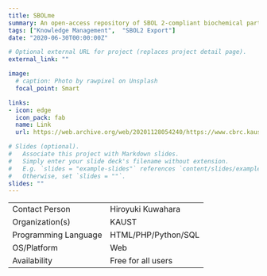 ```yaml
---
title: SBOLme
summary: An open-access repository of SBOL 2-compliant biochemical parts for a wide range of metabolic engineering applications.
tags: ["Knowledge Management",  "SBOL2 Export"]
date: "2020-06-30T00:00:00Z"

# Optional external URL for project (replaces project detail page).
external_link: ""

image:
  # caption: Photo by rawpixel on Unsplash
  focal_point: Smart

links:
- icon: edge
  icon_pack: fab
  name: Link
  url: https://web.archive.org/web/20201128054240/https://www.cbrc.kaust.edu.sa/sbolme//

# Slides (optional).
#   Associate this project with Markdown slides.
#   Simply enter your slide deck's filename without extension.
#   E.g. `slides = "example-slides"` references `content/slides/example-slides.md`.
#   Otherwise, set `slides = ""`.
slides: ""
---
```



| | |
| ---| ---|
| Contact Person | Hiroyuki Kuwahara |
| Organization(s) | KAUST |
| Programming Language | HTML/PHP/Python/SQL |
| OS/Platform | Web |
| Availability | Free for all users |
